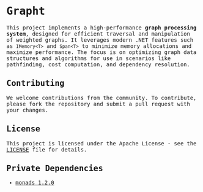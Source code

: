 <samp>

# Grapht

This project implements a high-performance **graph processing system**, designed for efficient traversal 
and manipulation of weighted graphs. It leverages modern .NET features such as `IMemory<T>` and `Span<T>` to minimize 
memory allocations and maximize performance. 
The focus is on optimizing graph data structures and algorithms for use in scenarios like pathfinding, cost computation, 
and dependency resolution.

## Contributing

We welcome contributions from the community. To contribute, please fork the repository and submit a pull request with your changes.

## License

This project is licensed under the Apache License - see the [LICENSE](LICENSE) file for details.

## Private Dependencies

- [monads 1.2.0](https://github.com/sandhaka/monads/pkgs/nuget/monads)

</samp>